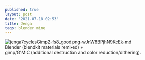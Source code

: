```yaml
---
published: true
layout: post
date: '2021-07-18 02:53'
title: Jenga
tags: blender mine 
---
```

[![jenga7cyclesGimp2-fs8_good.png-wJnW8BPjhN9KcEk-md](https://images.weserv.nl/?url=https://i.imgur.com/5d86my3.jpg)](https://images.weserv.nl/?url=https://i.imgur.com/ignOJNv.png)  
Blender (blendkit materials remixed) +  
gimp/G'MIC (additional destruction and color reduction/dithering).
